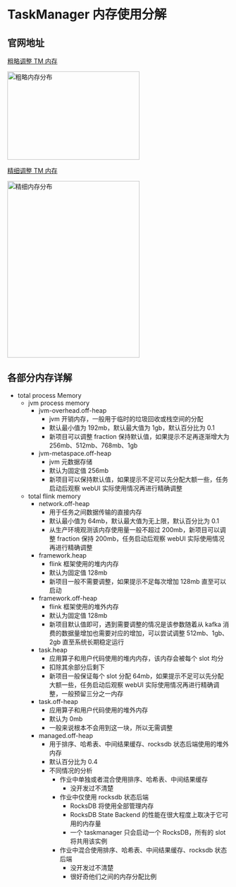 # TaskManager 内存使用分解

## 官网地址
 
[粗略调整 TM 内存](https://nightlies.apache.org/flink/flink-docs-release-1.19/zh/docs/deployment/memory/mem_setup/)  

<img src="https://nightlies.apache.org/flink/flink-docs-release-1.19/fig/process_mem_model.svg" alt="粗略内存分布" width="300" height="200" />  

[精细调整 TM 内存](https://nightlies.apache.org/flink/flink-docs-release-1.19/zh/docs/deployment/memory/mem_setup_tm/)  

<img src="https://nightlies.apache.org/flink/flink-docs-release-1.19/fig/detailed-mem-model.svg" alt="精细内存分布" width="300" height="400" />  


## 各部分内存详解

- total process Memory
  - jvm process memory
    - jvm-overhead.off-heap
      - jvm 开销内存，一般用于临时的垃圾回收或栈空间的分配
      - 默认最小值为 192mb，默认最大值为 1gb，默认百分比为 0.1
      - 新项目可以调整 fraction 保持默认值，如果提示不足再逐渐增大为 256mb、512mb、768mb、1gb
    - jvm-metaspace.off-heap
      - jvm 元数据存储
      - 默认为固定值 256mb
      - 新项目可以保持默认值，如果提示不足可以先分配大额一些，任务启动后观察 webUI 实际使用情况再进行精确调整
  - total flink memory
    - network.off-heap
      - 用于任务之间数据传输的直接内存
      - 默认最小值为 64mb，默认最大值为无上限，默认百分比为 0.1
      - 从生产环境观测该内存使用量一般不超过 200mb，新项目可以调整 fraction 保持 200mb，任务启动后观察 webUI 实际使用情况再进行精确调整
    - framework.heap
      - flink 框架使用的堆内内存
      - 默认为固定值 128mb
      - 新项目一般不需要调整，如果提示不足每次增加 128mb 直至可以启动
    - framework.off-heap
      - flink 框架使用的堆外内存
      - 默认为固定值 128mb
      - 新项目默认值即可，遇到需要调整的情况是该参数随着从 kafka 消费的数据量增加也需要对应的增加，可以尝试调整 512mb、1gb、2gb 直至系统长期稳定运行
    - task.heap
      - 应用算子和用户代码使用的堆内内存，该内存会被每个 slot 均分
      - 扣除其余部分后剩下
      - 新项目一般保证每个 slot 分配 64mb，如果提示不足可以先分配大额一些，任务启动后观察 webUI 实际使用情况再进行精确调整，一般预留三分之一内存
    - task.off-heap
      - 应用算子和用户代码使用的堆外内存
      - 默认为 0mb
      - 一般来说根本不会用到这一块，所以无需调整
    - managed.off-heap
      - 用于排序、哈希表、中间结果缓存、rocksdb 状态后端使用的堆外内存
      - 默认百分比为 0.4
      - 不同情况的分析
        - 作业中单独或者混合使用排序、哈希表、中间结果缓存
          - 没开发过不清楚
        - 作业中仅使用 rocksdb 状态后端
          - RocksDB 将使用全部管理内存
          - RocksDB State Backend 的性能在很大程度上取决于它可用的内存量
          - 一个 taskmanager 只会启动一个 RocksDB，所有的 slot 将共用该实例
        - 作业中混合使用排序、哈希表、中间结果缓存、rocksdb 状态后端
          - 没开发过不清楚
          - 很好奇他们之间的内存分配比例
